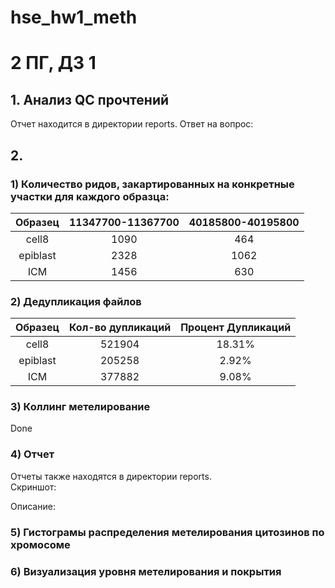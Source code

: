 # hse_hw1_meth
# 2 ПГ, ДЗ 1

## 1. Анализ QC прочтений
Отчет находится в директории reports.
Ответ на вопрос: 
  
## 2. 
### 1) Количество ридов, закартированных на конкретные участки для каждого образца:  
| Образец   |11347700-11367700|40185800-40195800|
|:---------:|:---------------:|:---------------:|
| cell8     | 1090            | 464             |
| epiblast  | 2328            | 1062            |
| ICM       | 1456            | 630             |

### 2) Дедупликация файлов  
|Образец |Кол-во дупликаций|Процент Дупликаций|
|:------:|:---------------:|:----------------:|
|cell8   |521904           |18.31%            |
|epiblast|205258           |2.92%             |
|ICM     |377882           |9.08%             |

### 3) Коллинг метелирование
Done

### 4) Отчет
Отчеты также находятся в директории reports.  
Скриншот:  

Описание: 
  
### 5) Гистограмы распределения метелирования цитозинов по хромосоме

### 6) Визуализация уровня метелирования и покрытия
